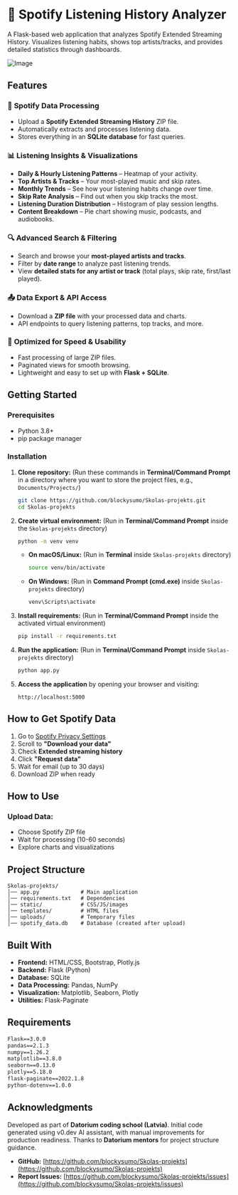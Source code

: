 # 🎵 **Spotify Listening History Analyzer**

A Flask-based web application that analyzes Spotify Extended Streaming History. Visualizes listening habits, shows top artists/tracks, and provides detailed statistics through dashboards.

![Image](https://github.com/user-attachments/assets/123ae8ac-da6e-40be-837a-82af68022c85)

## Features

### 🎵 **Spotify Data Processing**  
- Upload a **Spotify Extended Streaming History** ZIP file.  
- Automatically extracts and processes listening data.  
- Stores everything in an **SQLite database** for fast queries.  

### 📊 **Listening Insights & Visualizations**  
- **Daily & Hourly Listening Patterns** – Heatmap of your activity.  
- **Top Artists & Tracks** – Your most-played music and skip rates.  
- **Monthly Trends** – See how your listening habits change over time.  
- **Skip Rate Analysis** – Find out when you skip tracks the most.  
- **Listening Duration Distribution** – Histogram of play session lengths.  
- **Content Breakdown** – Pie chart showing music, podcasts, and audiobooks.  

### 🔍 **Advanced Search & Filtering**  
- Search and browse your **most-played artists and tracks**.  
- Filter by **date range** to analyze past listening trends.  
- View **detailed stats for any artist or track** (total plays, skip rate, first/last played).  

### 📤 **Data Export & API Access**  
- Download a **ZIP file** with your processed data and charts.  
- API endpoints to query listening patterns, top tracks, and more.  

### 🚀 **Optimized for Speed & Usability**  
- Fast processing of large ZIP files.  
- Paginated views for smooth browsing.  
- Lightweight and easy to set up with **Flask + SQLite**.  

## Getting Started

### Prerequisites

- Python 3.8+
- pip package manager

### Installation

1. **Clone repository:** (Run these commands in **Terminal/Command Prompt** in a directory where you want to store the project files, e.g., `Documents/Projects/`)
   ```sh
   git clone https://github.com/blockysumo/Skolas-projekts.git
   cd Skolas-projekts
   ```
2. **Create virtual environment:** (Run in **Terminal/Command Prompt** inside the `Skolas-projekts` directory)
   ```sh
   python -m venv venv
   ```
   - **On macOS/Linux:** (Run in **Terminal** inside `Skolas-projekts` directory)
     ```sh
     source venv/bin/activate
     ```
   - **On Windows:** (Run in **Command Prompt (cmd.exe)** inside `Skolas-projekts` directory)
     ```sh
     venv\Scripts\activate
     ```
3. **Install requirements:** (Run in **Terminal/Command Prompt** inside the activated virtual environment)
   ```sh
   pip install -r requirements.txt
   ```
4. **Run the application:** (Run in **Terminal/Command Prompt** inside `Skolas-projekts` directory)
   ```sh
   python app.py
   ```
5. **Access the application** by opening your browser and visiting:
   ```
   http://localhost:5000
   ```

## How to Get Spotify Data

1. Go to [Spotify Privacy Settings](https://www.spotify.com/account/privacy/)
2. Scroll to **"Download your data"**
3. Check **Extended streaming history**
4. Click **"Request data"**
5. Wait for email (up to 30 days)
6. Download ZIP when ready

## How to Use

### Upload Data:
- Choose Spotify ZIP file
- Wait for processing (10-60 seconds)
- Explore charts and visualizations

## Project Structure

```
Skolas-projekts/
│── app.py             # Main application
│── requirements.txt   # Dependencies
│── static/            # CSS/JS/images
│── templates/         # HTML files
│── uploads/           # Temporary files
│── spotify_data.db    # Database (created after upload)
```

## Built With

- **Frontend:** HTML/CSS, Bootstrap, Plotly.js
- **Backend:** Flask (Python)
- **Database:** SQLite
- **Data Processing:** Pandas, NumPy
- **Visualization:** Matplotlib, Seaborn, Plotly
- **Utilities:** Flask-Paginate

## Requirements

```txt
Flask==3.0.0
pandas==2.1.3
numpy==1.26.2
matplotlib==3.8.0
seaborn==0.13.0
plotly==5.18.0
flask-paginate==2022.1.8
python-dotenv==1.0.0
```

## Acknowledgments

Developed as part of **Datorium coding school (Latvia)**. Initial code generated using v0.dev AI assistant, with manual improvements for production readiness. Thanks to **Datorium mentors** for project structure guidance.

- **GitHub:** [https://github.com/blockysumo/Skolas-projekts](https://github.com/blockysumo/Skolas-projekts)
- **Report Issues:** [https://github.com/blockysumo/Skolas-projekts/issues](https://github.com/blockysumo/Skolas-projekts/issues)
